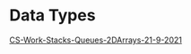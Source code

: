 # Data Types

[CS-Work-Stacks-Queues-2DArrays-21-9-2021](CS-Work-Stacks-Queues-2DArrays-21-9-2021)

